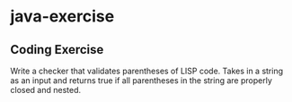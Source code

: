 # java-exercise

## Coding Exercise

Write a checker that validates parentheses of LISP code.  Takes in a string as an input and returns true if all parentheses in the string are properly closed and nested.
